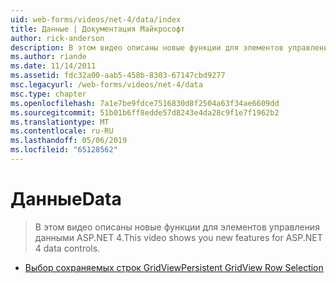 ```yaml
---
uid: web-forms/videos/net-4/data/index
title: Данные | Документация Майкрософт
author: rick-anderson
description: В этом видео описаны новые функции для элементов управления данными ASP.NET 4.
ms.author: riande
ms.date: 11/14/2011
ms.assetid: fdc32a00-aab5-458b-8303-67147cbd9277
msc.legacyurl: /web-forms/videos/net-4/data
msc.type: chapter
ms.openlocfilehash: 7a1e7be9fdce7516830d8f2504a63f34ae6609dd
ms.sourcegitcommit: 51b01b6ff8edde57d8243e4da28c9f1e7f1962b2
ms.translationtype: MT
ms.contentlocale: ru-RU
ms.lasthandoff: 05/06/2019
ms.locfileid: "65128562"
---
```

# <a name="data"></a><span data-ttu-id="e0b34-103">Данные</span><span class="sxs-lookup"><span data-stu-id="e0b34-103">Data</span></span>

> <span data-ttu-id="e0b34-104">В этом видео описаны новые функции для элементов управления данными ASP.NET 4.</span><span class="sxs-lookup"><span data-stu-id="e0b34-104">This video shows you new features for ASP.NET 4 data controls.</span></span>

- [<span data-ttu-id="e0b34-105">Выбор сохраняемых строк GridView</span><span class="sxs-lookup"><span data-stu-id="e0b34-105">Persistent GridView Row Selection</span></span>](aspnet-4-quick-hit-persistent-gridview-row-selection.md)
